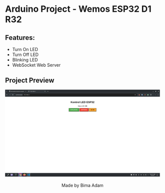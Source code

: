 # Arduino Project - Wemos ESP32 D1 R32

## Features:
- Turn On LED  
- Turn Off LED  
- Blinking LED  
- WebSocket Web Server

## Project Preview
<img src="Screenshot_20250525_104135.png" alt="Project Screenshot" />
<img src=""></img>

<div align="center">Made by Bima Adam</div>

